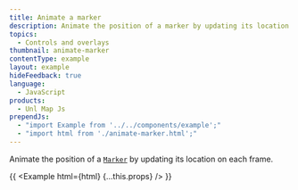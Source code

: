 ```yaml
---
title: Animate a marker
description: Animate the position of a marker by updating its location on each frame.
topics:
  - Controls and overlays
thumbnail: animate-marker
contentType: example
layout: example
hideFeedback: true
language:
  - JavaScript
products:
  - Unl Map Js
prependJs:
  - "import Example from '../../components/example';"
  - "import html from './animate-marker.html';"
---
```


Animate the position of a [`Marker`](https://u-n-l.github.io/unl-map-js-docs/api/markers/#marker) by updating its location on each frame.

{{ <Example html={html} {...this.props} /> }}
